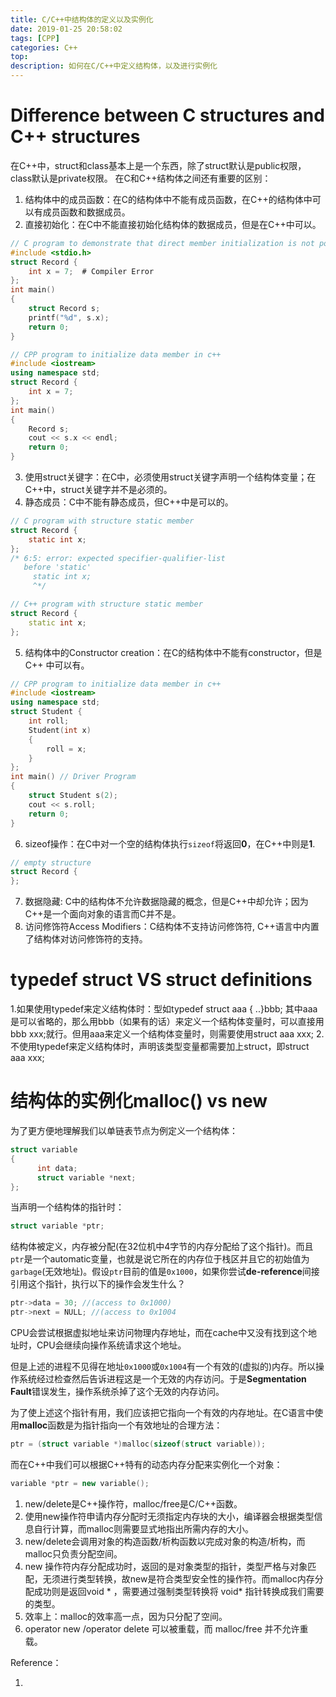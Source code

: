 ```yaml
---
title: C/C++中结构体的定义以及实例化
date: 2019-01-25 20:58:02
tags: [CPP]
categories: C++
top:
description: 如何在C/C++中定义结构体，以及进行实例化
---
```


# Difference between C structures and C++ structures
在C\++中，struct和class基本上是一个东西，除了struct默认是public权限，class默认是private权限。
在C和C++结构体之间还有重要的区别：
 1. 结构体中的成员函数：在C的结构体中不能有成员函数，在C++的结构体中可以有成员函数和数据成员。
 2. 直接初始化：在C中不能直接初始化结构体的数据成员，但是在C++中可以。

<!-- more -->

```c
// C program to demonstrate that direct member initialization is not possible in C
#include <stdio.h>
struct Record {
    int x = 7;  # Compiler Error
};
int main()
{
    struct Record s;
    printf("%d", s.x);
    return 0;
}
```

```cpp
// CPP program to initialize data member in c++
#include <iostream>
using namespace std;
struct Record {
    int x = 7;
};
int main()
{
    Record s;
    cout << s.x << endl;
    return 0;
}
```

 3. 使用struct关键字：在C中，必须使用struct关键字声明一个结构体变量；在C++中，struct关键字并不是必须的。
 4. 静态成员：C中不能有静态成员，但C++中是可以的。
```c
// C program with structure static member
struct Record {
    static int x;
};
/* 6:5: error: expected specifier-qualifier-list
   before 'static'
     static int x;
     ^*/
```
```cpp
// C++ program with structure static member
struct Record {
    static int x;
};
```
 5. 结构体中的Constructor creation：在C的结构体中不能有constructor，但是C++ 中可以有。

```cpp
// CPP program to initialize data member in c++
#include <iostream>
using namespace std;
struct Student {
    int roll;
    Student(int x)
    {
        roll = x;
    }
};
int main() // Driver Program
{
    struct Student s(2);
    cout << s.roll;
    return 0;
}
```
 6. sizeof操作：在C中对一个空的结构体执行`sizeof`将返回**0**，在C++中则是**1**.

```c
// empty structure
struct Record {
};
```
 7. 数据隐藏: C中的结构体不允许数据隐藏的概念，但是C\++中却允许；因为C\++是一个面向对象的语言而C并不是。
 8. 访问修饰符Access Modifiers：C结构体不支持访问修饰符, C++语言中内置了结构体对访问修饰符的支持。

 # typedef struct VS struct definitions

 1.如果使用typedef来定义结构体时：型如typedef struct aaa { ..}bbb;
 其中aaa是可以省略的，那么用bbb（如果有的话）来定义一个结构体变量时，可以直接用bbb xxx;就行。但用aaa来定义一个结构体变量时，则需要使用struct aaa xxx;
 2.不使用typedef来定义结构体时，声明该类型变量都需要加上struct，即struct aaa xxx;

# 结构体的实例化malloc() vs new

为了更方便地理解我们以单链表节点为例定义一个结构体：
```c
struct variable
{
      int data;
      struct variable *next;
};
```
当声明一个结构体的指针时：
```cpp
struct variable *ptr;
```
结构体被定义，内存被分配(在32位机中4字节的内存分配给了这个指针)。而且`ptr`是一个automatic变量，也就是说它所在的内存位于栈区并且它的初始值为`garbage`(无效地址)。假设`ptr`目前的值是`0x1000`，如果你尝试**de-reference**间接引用这个指针，执行以下的操作会发生什么？
```cpp
ptr->data = 30; //(access to 0x1000)
ptr->next = NULL; //(access to 0x1004
```
CPU会尝试根据虚拟地址来访问物理内存地址，而在cache中又没有找到这个地址时，CPU会继续向操作系统请求这个地址。

但是上述的进程不见得在地址`0x1000`或`0x1004`有一个有效的(虚拟的)内存。所以操作系统经过检查然后告诉进程这是一个无效的内存访问。于是**Segmentation Fault**错误发生，操作系统杀掉了这个无效的内存访问。

为了使上述这个指针有用，我们应该把它指向一个有效的内存地址。在C语言中使用**malloc**函数是为指针指向一个有效地址的合理方法：
```c
ptr = (struct variable *)malloc(sizeof(struct variable));
```
而在C++中我们可以根据C++特有的动态内存分配来实例化一个对象：
```cpp
variable *ptr = new variable();
```
 1. new/delete是C++操作符，malloc/free是C/C++函数。
 2. 使用new操作符申请内存分配时无须指定内存块的大小，编译器会根据类型信息自行计算，而malloc则需要显式地指出所需内存的大小。
 3. new/delete会调用对象的构造函数/析构函数以完成对象的构造/析构，而malloc只负责分配空间。
 4. new 操作符内存分配成功时，返回的是对象类型的指针，类型严格与对象匹配，无须进行类型转换，故new是符合类型安全性的操作符。而malloc内存分配成功则是返回void * ，需要通过强制类型转换将 void* 指针转换成我们需要的类型。
 5. 效率上：malloc的效率高一点，因为只分配了空间。
 6. operator new /operator delete 可以被重载，而 malloc/free 并不允许重载。

Reference：
 1. [](https://www.quora.com/Is-it-necessary-to-use-malloc-for-creating-a-structure-pointer-variable-What-happens-if-I-just-declare-struct-variable-*ptr-instead-of-struct-variable-*ptr-struct-variable-*-malloc-sizeof-struct-variable-and-try-to-access-the-structure-members)
